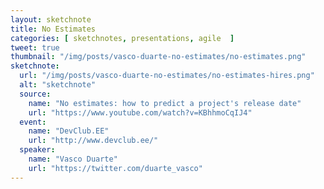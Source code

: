 ```yaml
---
layout: sketchnote
title: No Estimates
categories: [ sketchnotes, presentations, agile  ]
tweet: true
thumbnail: "/img/posts/vasco-duarte-no-estimates/no-estimates.png"
sketchnote:
  url: "/img/posts/vasco-duarte-no-estimates/no-estimates-hires.png"
  alt: "sketchnote"
  source:
    name: "No estimates: how to predict a project's release date"
    url: "https://www.youtube.com/watch?v=KBhhmoCqIJ4"
  event:
    name: "DevClub.EE"
    url: "http://www.devclub.ee/"
  speaker:
    name: "Vasco Duarte"
    url: "https://twitter.com/duarte_vasco"
---
```

